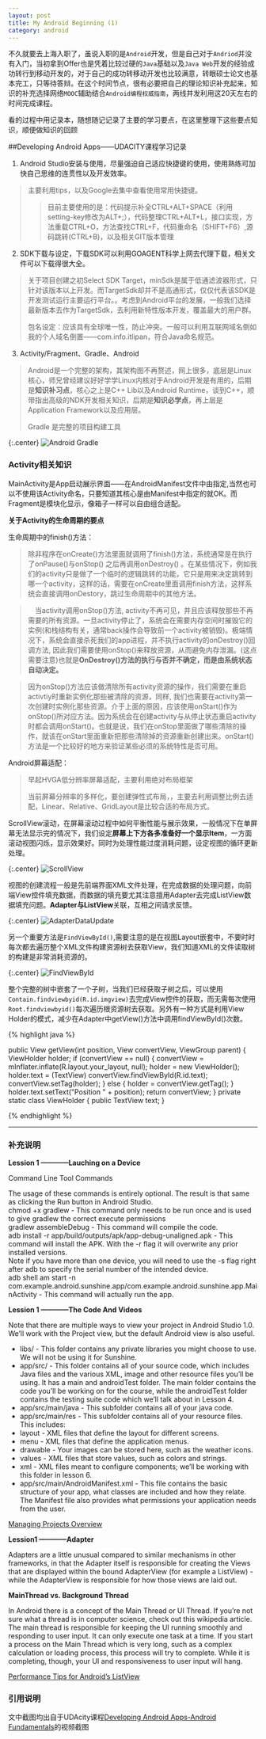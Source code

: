 ```yaml
---
layout: post
title: My Android Beginning (1)
category: android
---
```


不久就要去上海入职了，虽说入职的是`Android`开发，但是自己对于`Andriod`并没有入门，当初拿到Offer也是凭着比较过硬的`Java`基础以及`Java Web`开发的经验成功转行到移动开发的，对于自己的成功转移动开发也比较满意，转眼硕士论文也基本完工，只等待答辩。在这个时间节点，很有必要把自己的理论知识补充起来，知识的补充选择网络`MOOC`辅助结合`Android编程权威指南`，两线并发利用这20天左右的时间完成课程。

看的过程中用记录本，随想随记记录了主要的学习要点，在这里整理下这些要点知识，顺便做知识的回顾

##Developing Android Apps——UDACITY课程学习记录

1. Android Studio安装与使用，尽量强迫自己适应快捷键的使用，使用熟练可加快自己思维的连贯性以及开发效率。
        
> 主要利用tips，以及Google去集中查看使用常用快捷键。
> 
> > 目前主要使用的是：代码提示补全CTRL+ALT+SPACE（利用setting-key修改为ALT+;），代码整理CTRL+ALT+L，接口实现，方法重载CTRL+O，方法查找CTRL+F，代码重命名（SHIFT+F6）,源码跳转(CTRL+B)，以及相关GIT版本管理
> 

2. SDK下载与设定，下载SDK可以利用GOAGENT科学上网去代理下载，相关文件可以下载得很大全。

> 关于项目创建之初Select SDK Target，minSdk是属于低通滤波器形式，只针对该版本以上开发。而TargetSdk却并不是高通形式，仅仅代表该SDK是开发测试运行主要运行平台。。考虑到Android平台的发展，一般我们选择最新版本去作为TargetSdk，去利用新特性版本开发，覆盖最大的用户群。
> 
> 包名设定：应该具有全球唯一性，防止冲突。一般可以利用互联网域名倒如我的个人域名倒置——com.info.itlipan，符合Java命名规范。

3. Activity/Fragment、Gradle、Android

> Android是一个完整的架构，其架构图不再赘述，网上很多，底层是Linux核心，师兄曾经建议好好学学Linux内核对于Android开发是有用的，后期是**知识补习点**，核心之上是C++ Lib以及Android Runtime，谈到C++，顺带指出高级的NDK开发相关知识，后期是**知识必学点**，再上层是Application Framework以及应用层。
> 
> Gradle 是完整的项目构建工具

{:.center}
![Android Gradle](http://img.javaclee.com/assets%2Fimg%2F20150418%2Fandroid_gradle.jpg)

### Activity相关知识

MainActivity是App启动展示界面——在AndroidManifest文件中由<Intent-filter>指定,当然也可以不使用该Activity命名，只要知道其核心是由Manifest中指定的就OK。而Fragment是模块化显示，像箱子一样可以自由组合适配。

**关于Activity的生命周期的要点**

生命周期中的finish()方法：

> 除非程序在onCreate()方法里面就调用了finish()方法，系统通常是在执行了onPause()与onStop() 之后再调用onDestroy() 。在某些情况下，例如我们的activity只是做了一个临时的逻辑跳转的功能，它只是用来决定跳转到哪一个activity，这样的话，需要在onCreate里面调用finish方法，这样系统会直接调用onDestory，跳过生命周期中的其他方法。

>　当activity调用onStop()方法, activity不再可见，并且应该释放那些不再需要的所有资源。一旦activity停止了，系统会在需要内存空间时摧毁它的实例(和栈结构有关，通常back操作会导致前一个activity被销毁)。极端情况下，系统会直接杀死我们的app进程，并不执行activity的onDestroy()回调方法, 因此我们需要使用onStop()来释放资源，从而避免内存泄漏。(这点需要注意)也就是**OnDestroy()方法的执行与否并不确定，而是由系统状态自动决定。**

> 因为onStop()方法应该做清除所有activity资源的操作，我们需要在重启activtiy时重新实例化那些被清除的资源，同样, 我们也需要在activity第一次创建时实例化那些资源。介于上面的原因，应该使用onStart()作为onStop()所对应方法。因为系统会在创建activity与从停止状态重启activity时都会调用onStart()。也就是说，我们在onStop里面做了哪些清除的操作，就该在onStart里面重新把那些清除掉的资源重新创建出来。onStart()方法是一个比较好的地方来验证某些必须的系统特性是否可用。

Android屏幕适配：

> 早起HVGA低分辨率屏幕适配，主要利用绝对布局框架
> 
> 当前屏幕分辨率的多样化，要创建弹性式布局，，主要去利用调整比例去适配，Linear、Relative、GridLayout是比较合适的布局方式。

ScrollView滚动，在屏幕滚动过程中如何平衡性能与展示效果，一般情况下在单屏幕无法显示完的情况下，我们设定**屏幕上下方各多准备好一个显示Item**，一方面滚动视图闪烁，显示效果好。同时为处理性能过度消耗问题，设定视图的循环更新处理。

{:.center}
![ScrollView](http://img.javaclee.com/assets%2Fimg%2F20150418%2Flistviewscroll.png)

视图的创建流程一般是先前端界面XML文件处理，在完成数据的处理问题，向前端View控件填充数据，而数据的填充要尤其注意擅用Adapter去完成ListView数据填充问题。**Adapter与ListView**关联，互相之间请求反馈。

{:.center}
![AdapterDataUpdate](http://img.javaclee.com/assets%2Fimg%2F20150418%2FAdapterDataupdate.jpg)

另一个重要方法是`FindViewById()`,需要注意的是在视图Layout嵌套中，不要时时每次都去遍历整个XML文件构建资源树去获取View，我们知道XML的文件读取树的构建是非常消耗资源的。

{:.center}
![FindViewById](http://img.javaclee.com/assets%2Fimg%2F20150418%2FFindviewbyid.jpg)

整个完整的树中嵌套了一个子树，当我们已经获取子树之后，可以使用`Contain.findviewbyid(R.id.imgview)`去完成View控件的获取，而无需每次使用`Root.findviewbyid()`每次遍历根资源树去获取。另外有一种方式是利用View Holder的模式，减少在Adapter中getView()方法中调用findViewById()次数。


{% highlight java %}

public View getView(int position, View convertView, ViewGroup parent) {
    ViewHolder holder;
    if (convertView == null) {
        convertView = mInflater.inflate(R.layout.your_layout, null);
        holder = new ViewHolder();
        holder.text = (TextView) convertView.findViewById(R.id.text);
        convertView.setTag(holder);
    } else {
        holder = convertView.getTag();
    }
    holder.text.setText("Position " + position);
    return convertView;
}
private static class ViewHolder {
    public TextView text;
}

{% endhighlight %}

---

### 补充说明

**Lession 1 ————Lauching on a Device**

Command Line Tool Commands

The usage of these commands is entirely optional. The result is that same as clicking the Run button in Android Studio.          
chmod +x gradlew - This command only needs to be run once and is used to give gradlew the correct execute permissions         
gradlew assembleDebug - This command will compile the code.      
adb install -r app/build/outputs/apk/app-debug-unaligned.apk - This command will install the APK. With the -r flag it will overwrite any prior installed versions.         
Note if you have more than one device, you will need to use the -s flag right after adb to specify the serial number of the intended device.            
adb shell am start -n com.example.android.sunshine.app/com.example.android.sunshine.app.MainActivity - This command will actually run the app.

**Lession 1 ————The Code And Videos**

Note that there are multiple ways to view your project in Android Studio 1.0. We’ll work with the Project view, but the default Android view is also useful.

* libs/ - This folder contains any private libraries you might choose to use. We will not be using it for Sunshine.         
* app/src/ - This folder contains all of your source code, which includes Java files and the various XML, image and other resource files you’ll be using. It has a main and androidTest folder. The main folder contains the code you’ll be working on for the course, while the androidTest folder contains the testing suite code which we’ll talk about in Lesson 4.    
*  app/src/main/java - This subfolder contains all of your java code.    
* app/src/main/res - This subfolder contains all of your resource files. This includes:      
* layout - XML files that define the layout for different screens.     
* menu - XML files that define the application menus.    
* drawable - Your images can be stored here, such as the weather icons.    
* values - XML files that store values, such as colors and strings.    
* xml - XML files meant to configure components; we’ll be working with this folder in lesson 6.    
* app/src/main/AndroidManifest.xml - This file contains the basic structure of your app, what classes are included and how they relate. The Manifest file also provides what permissions your application needs from the user.   


[Managing Projects Overview](https://developer.android.com/tools/projects/index.html)

**Lession1 ————Adapter**

Adapters are a little unusual compared to similar mechanisms in other frameworks, in that the Adapter itself is responsible for creating the Views that are displayed within the bound AdapterView (for example a ListView) - while the AdapterView is responsible for how those views are laid out. 

**MainThread vs. Background Thread**

In Android there is a concept of the Main Thread or UI Thread. If you’re not sure what a thread is in computer science, check out this wikipedia article. The main thread is responsible for keeping the UI running smoothly and responding to user input. It can only execute one task at a time. If you start a process on the Main Thread which is very long, such as a complex calculation or loading process, this process will try to complete. While it is completing, though, your UI and responsiveness to user input will hang.

[Performance Tips for Android’s ListView](http://lucasr.org/2012/04/05/performance-tips-for-androids-listview/   "提升Android ListView性能的几个技巧")

### 引用说明

文中截图均出自于UDAcity课程[Developing Android Apps-Android Fundamentals](https://www.udacity.com/course/developing-android-apps--ud853   "Developing Android Apps课程链接")的视频截图



